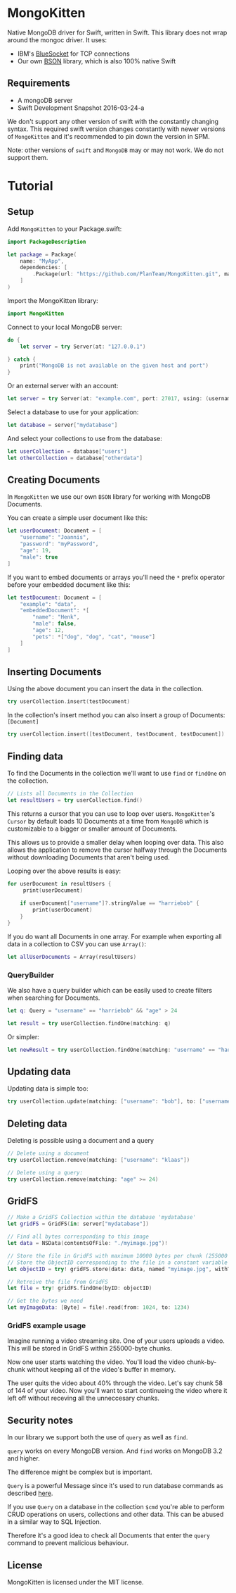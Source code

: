 # MongoKitten

Native MongoDB driver for Swift, written in Swift. This library does not wrap around the mongoc driver. It uses:

- IBM's [BlueSocket](https://github.com/IBM-Swift/BlueSocket) for TCP connections
- Our own [BSON](https://github.com/PlanTeam/BSON) library, which is also 100% native Swift

## Requirements

- A mongoDB server
- Swift Development Snapshot 2016-03-24-a

We don't support any other version of swift with the constantly changing syntax. This required swift version changes constantly with newer versions of `MongoKitten` and it's recommended to pin down the version in SPM.

Note: other versions of `swift` and `MongoDB` may or may not work. We do not support them.

# Tutorial

## Setup

Add `MongoKitten` to your Package.swift:

```swift
import PackageDescription

let package = Package(
	name: "MyApp",
	dependencies: [
		.Package(url: "https://github.com/PlanTeam/MongoKitten.git", majorVersion: 0, minor: 5)
	]
)
```

Import the MongoKitten library:

```swift
import MongoKitten
```

Connect to your local MongoDB server:

```swift
do {
	let server = try Server(at: "127.0.0.1")

} catch {
	print("MongoDB is not available on the given host and port")
}
```

Or an external server with an account:

```swift
let server = try Server(at: "example.com", port: 27017, using: (username: "my-user", password: "my-pass"))
```

Select a database to use for your application:

```swift
let database = server["mydatabase"]
```

And select your collections to use from the database:

```swift
let userCollection = database["users"]
let otherCollection = database["otherdata"]
```

## Creating Documents

In `MongoKitten` we use our own `BSON` library for working with MongoDB Documents.

You can create a simple user document like this:

```swift
let userDocument: Document = [
	"username": "Joannis",
	"password": "myPassword",
	"age": 19,
	"male": true
]
```

If you want to embed documents or arrays you'll need the `*` prefix operator before your embedded document like this:

```swift
let testDocument: Document = [
	"example": "data",
	"embeddedDocument": *[
		"name": "Henk",
		"male": false,
		"age": 12,
		"pets": *["dog", "dog", "cat", "mouse"]
	]
]
```

## Inserting Documents

Using the above document you can insert the data in the collection.

```swift
try userCollection.insert(testDocument)
```

In the collection's insert method you can also insert a group of Documents: `[Document]`

```swift
try userCollection.insert([testDocument, testDocument, testDocument])
```

## Finding data

To find the Documents in the collection we'll want to use `find` or `findOne` on the collection.

```swift
// Lists all Documents in the Collection
let resultUsers = try userCollection.find()
```

This returns a cursor that you can use to loop over users. `MongoKitten`'s `Cursor` by default loads 10 Documents at a time from `MongoDB` which is customizable to a bigger or smaller amount of Documents.

This allows us to provide a smaller delay when looping over data. This also allows the application to remove the cursor halfway through the Documents without downloading Documents that aren't being used.

Looping over the above results is easy:

```swift
for userDocument in resultUsers {
	 print(userDocument)
	
    if userDocument["username"]?.stringValue == "harriebob" {
        print(userDocument)
    }
}
```

If you do want all Documents in one array. For example when exporting all data in a collection to CSV you can use `Array()`:

```swift
let allUserDocuments = Array(resultUsers)
```

### QueryBuilder

We also have a query builder which can be easily used to create filters when searching for Documents.

```swift
let q: Query = "username" == "harriebob" && "age" > 24

let result = try userCollection.findOne(matching: q)
```

Or simpler:

```swift
let newResult = try userCollection.findOne(matching: "username" == "harriebob" && "age" > 24)
```

## Updating data

Updating data is simple too:

```swift
try userCollection.update(matching: ["username": "bob"], to: ["username": "anotherbob"])
```

## Deleting data

Deleting is possible using a document and a query

```swift
// Delete using a document
try userCollection.remove(matching: ["username": "klaas"])

// Delete using a query:
try userCollection.remove(matching: "age" >= 24)
```

## GridFS

```swift
// Make a GridFS Collection within the database 'mydatabase'
let gridFS = GridFS(in: server["mydatabase"])

// Find all bytes corresponding to this image
let data = NSData(contentsOfFile: "./myimage.jpg")!

// Store the file in GridFS with maximum 10000 bytes per chunk (255000 is the recommended default) and doesn't need to be set
// Store the ObjectID corresponding to the file in a constant variable
let objectID = try! gridFS.store(data: data, named "myimage.jpg", withType: "image/jpeg", inChunksOf: 10000)

// Retreive the file from GridFS
let file = try! gridFS.findOne(byID: objectID)

// Get the bytes we need
let myImageData: [Byte] = file!.read(from: 1024, to: 1234)
```

### GridFS example usage

Imagine running a video streaming site. One of your users uploads a video. This will be stored in GridFS within 255000-byte chunks.

Now one user starts watching the video. You'll load the video chunk-by-chunk without keeping all of the video's buffer in memory.

The user quits the video about 40% through the video. Let's say chunk 58 of 144 of your video. Now you'll want to start continueing the video where it left off without receving all the unneccesary chunks.

## Security notes

In our library we support both the use of `query` as well as `find`.

`query` works on every MongoDB version. And `find` works on MongoDB 3.2 and higher.

The difference might be complex but is important.

`Query` is a powerful Message since it's used to run database commands as described [here](https://docs.mongodb.org/manual/reference/command/).

If you use `Query` on a database in the collection `$cmd` you're able to perform CRUD operations on users, collections and other data. This can be abused in a similar way to SQL Injection.

Therefore it's a good idea to check all Documents that enter the `query` command to prevent malicious behaviour.

## License

MongoKitten is licensed under the MIT license.
